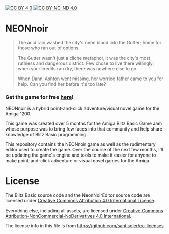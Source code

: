 [![CC BY 4.0][cc-by-shield]][cc-by]
[![CC BY-NC-ND 4.0][cc-by-nc-nd-shield]][by-nc-nd]
# NEONnoir
> The acid rain washed the city's neon blood into the Gutter; home for those who ran out of options.
>
> The Gutter wasn't just a cliche metaphor, it was the city's most ruthless and dangerous district. Few chose to live there willingly; when your credits ran dry, there was nowhere else to go.
>
> When Danni Ashton went missing, her worried father came to you for help. Can you find her before it's too late?

### Get the game for free [here](https://steamknight.itch.io/neonnoir)!

NEONnoir is a hybrid point-and-click adventure/visual novel game for the Amiga 1200.

This game was created over 5 months for the Amiga Blitz Basic Game Jam whose purpose was to bring few faces into that community and help share knowledge of Blitz Basic programming.

This repository contains the NEONnoir game as well as the rudimentary editor used to create the game. Over the course of the next few months, I'll be updating the game's engine and tools to make it easier for anyone to make point-and-click adventure or visual novel games for the Amiga.

# License
The Blitz Basic source code and the NeonNoirEditor source code are licensed under 
[Creative Commons Attribution 4.0 International License][cc-by].

Everything else, including all assets, are licensed under
[Creative Commons Attribution-NonCommercial-NoDerivatives 4.0 International][by-nc-nd].


[cc-by]: http://creativecommons.org/licenses/by/4.0/
[cc-by-shield]: https://img.shields.io/badge/License-CC%20BY%204.0-lightgrey.svg

[by-nc-nd]: https://creativecommons.org/licenses/by-nc-nd/4.0/
[cc-by-nc-nd-shield]: https://img.shields.io/badge/License-CC%20BY%20NC%20ND%204.0-lightgrey.svg

The license info in this file is from https://github.com/santisoler/cc-licenses
 
